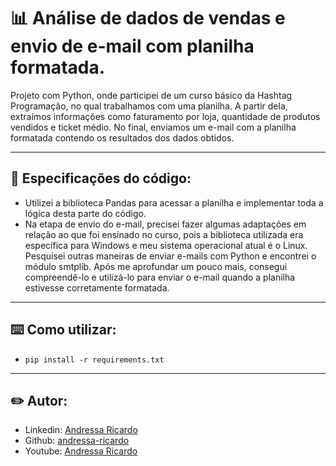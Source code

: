 # 📊 Análise de dados de vendas e envio de e-mail com planilha formatada.

Projeto com Python, onde participei de um curso básico da Hashtag Programação, no qual trabalhamos com uma planilha. A partir dela, extraímos informações como faturamento por loja, quantidade de produtos vendidos e ticket médio. No final, enviamos um e-mail com a planilha formatada contendo os resultados dos dados obtidos.

<hr/>

## 🔎 Especificações do código:

- Utilizei a biblioteca Pandas para acessar a planilha e implementar toda a lógica desta parte do código.
- Na etapa de envio do e-mail, precisei fazer algumas adaptações em relação ao que foi ensinado no curso, pois a biblioteca utilizada era específica para Windows e meu sistema operacional atual é o Linux. Pesquisei outras maneiras de enviar e-mails com Python e encontrei o módulo smtplib. Após me aprofundar um pouco mais, consegui compreendê-lo e utilizá-lo para enviar o e-mail quando a planilha estivesse corretamente formatada.

<hr/>

## ⌨️ Como utilizar:

- `pip install -r requirements.txt`

<hr/>

## ✏️ Autor:

- Linkedin: [Andressa Ricardo](https://www.linkedin.com/in/andressa-ricardo/)
- Github: [andressa-ricardo](https://github.com/andressa-ricardo)
- Youtube: [Andressa Ricardo](https://www.youtube.com/channel/UClWchUw2pxmTfQt3xpVN9yw)